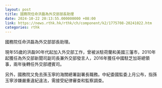 ```yaml
---
layout: post
title: 國務院任命洪磊為外交部部長助理
date: 2024-10-22 20:13:55.000000000 +08:00
link: https://news.rthk.hk/rthk/ch/component/k2/1775708-20241022.htm
categories: rthk
---
```


國務院任命洪磊為外交部部長助理。

現年55歲的洪磊90年代起加入外交部工作，曾被派駐荷蘭和美國三藩市，2010年起獲任為外交部新聞司副司長兼外交部發言人，2016年獲任中國駐芝加哥總領事，兩年後轉任外交部禮賓司。

另外，國務院又免去孫玉寧的海關總署副署長職務。中紀委國監委上月公布，指孫玉寧涉嫌嚴重違紀違法，需接受紀律審查和監察調查。

